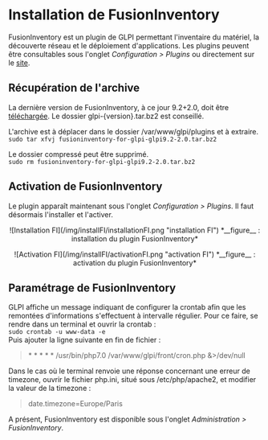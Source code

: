 # Installation de FusionInventory

FusionInventory est un plugin de GLPI permettant l'inventaire du matériel, la découverte réseau et le déploiement d'applications. Les plugins peuvent être consultables sous l'onglet *Configuration > Plugins* ou directement sur le [site](http://plugins.glpi-project.org/#/).

## Récupération de l'archive

La dernière version de FusionInventory, à ce jour 9.2+2.0, doit être [téléchargée](http://plugins.glpi-project.org/#/plugin/fusioninventory). Le dossier glpi-{version}.tar.bz2 est conseillé.

L'archive est à déplacer dans le dossier /var/www/glpi/plugins et à extraire.  
`sudo tar xfvj fusioninventory-for-glpi-glpi9.2-2.0.tar.bz2`

Le dossier compressé peut être supprimé.  
`sudo rm fusioninventory-for-glpi-glpi9.2-2.0.tar.bz2`

## Activation de FusionInventory

Le plugin apparaît maintenant sous l'onglet *Configuration > Plugins*. Il faut désormais l'installer et l'activer.
<p align="center">
![Installation FI](/img/installFI/installationFI.png "installation FI")
<caption>*__figure__ : installation du plugin FusionInventory*</caption>
</p>
<p align=center>
![Activation FI](/img/installFI/activationFI.png "activation FI")
<caption>*__figure__ : activation du plugin FusionInventory*</caption>
</p>

## Paramétrage de FusionInventory

GLPI affiche un message indiquant de configurer la crontab afin que les remontées d'informations s'effectuent à intervalle régulier. Pour ce faire, se rendre dans un terminal et ouvrir la crontab :  
`sudo crontab -u www-data -e`  
Puis ajouter la ligne suivante en fin de fichier :  
> \* \* \* \* \* /usr/bin/php7.0 /var/www/glpi/front/cron.php &\>/dev/null  

Dans le cas où le terminal renvoie une réponse concernant une erreur de timezone, ouvrir le fichier php.ini, situé sous /etc/php/apache2, et modifier la valeur de la timezone :  

> date.timezone=Europe/Paris

A présent, FusionInventory est disponible sous l'onglet *Administration > FusionInventory*.


